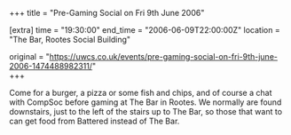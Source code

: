 +++
title = "Pre-Gaming Social on Fri 9th June 2006"

[extra]
time = "19:30:00"
end_time = "2006-06-09T22:00:00Z"
location = "The Bar, Rootes Social Building"

original = "https://uwcs.co.uk/events/pre-gaming-social-on-fri-9th-june-2006-1474488982311/"    
+++

Come for a burger, a pizza or some fish and chips, and of course a chat with CompSoc before gaming at The Bar in Rootes. We normally are found downstairs, just to the left of the stairs up to The Bar, so those that want to can get food from Battered instead of The Bar.

